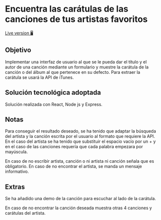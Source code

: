 # Encuentra las carátulas de las canciones de tus artistas favoritos

[Live version 🖥](https://fluendo-challenge.netlify.app/)

## Objetivo

Implementar una interfaz de usuario al que se le pueda dar el título y el autor de una canción mediante un formulario y muestre la carátula de la canción o del álbum al que pertenece en su defecto. Para extraer la carátula se usará la API de iTunes.

## Solución tecnológica adoptada

Solución realizada con React, Node js y Express.

## Notas

Para conseguir el resultado deseado, se ha tenido que adaptar la búsqueda del artista y la canción escrita por el usuario al formato que requiere la API. En el caso del artista se ha tenido que substituir el espacio vacío por un + y en el caso de las canciones requería que cada palabra empezara por mayúscula.

En caso de no escribir artista, canción o ni artista ni canción señala que es obligatorio.
En caso de no encontrar el artista, se manda un mensaje informativo.

## Extras

Se ha añadido una demo de la canción para escuchar al lado de la carátula.

En caso de no encontrar la canción deseada muestra otras 4 canciones y carátulas del artista.
